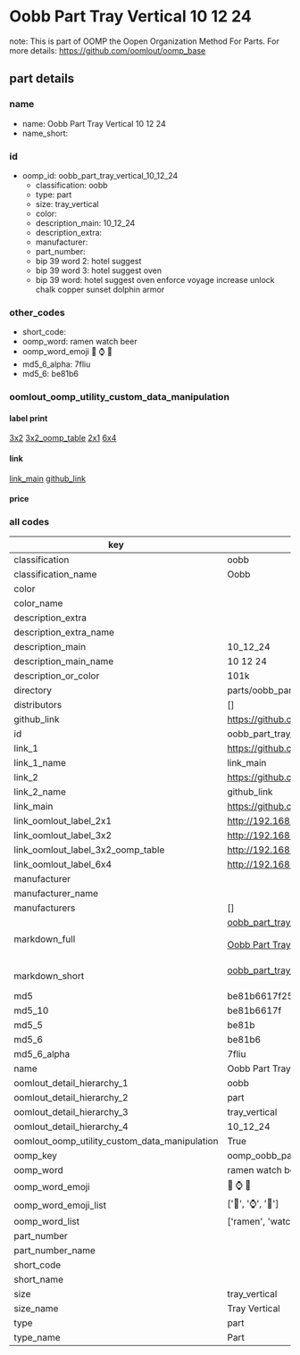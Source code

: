 # Oobb Part Tray Vertical 10 12 24  

note: This is part of OOMP the Oopen Organization Method For Parts. For more details: https://github.com/oomlout/oomp_base

##  part details





### name
* name: Oobb Part Tray Vertical 10 12 24
* name_short: 
### id
* oomp_id: oobb_part_tray_vertical_10_12_24
  * classification: oobb
  * type: part
  * size: tray_vertical
  * color: 
  * description_main: 10_12_24
  * description_extra: 
  * manufacturer: 
  * part_number: 
  * bip 39 word 2: hotel suggest
  * bip 39 word 3: hotel suggest oven
  * bip 39 word: hotel suggest oven enforce voyage increase unlock chalk copper sunset dolphin armor

### other_codes
* short_code: 
* oomp_word: ramen watch beer
* oomp_word_emoji :ramen: :watch: :beer:
* md5_6_alpha: 7fliu
* md5_6: be81b6






### oomlout_oomp_utility_custom_data_manipulation
#### label print
[3x2](http://192.168.1.245:1112/?label=oomp%207fliu)
[3x2_oomp_table](http://192.168.1.107:1112/?label=oomp%207fliu)
[2x1](http://192.168.1.242:1112/?label=oomp%207fliu)
[6x4](http://192.168.1.55:1112/?label=oomp%207fliu)    

#### link

[link_main](https://github.com/oomlout/oomlout_oomp_current_version_messy/tree/main/parts/oobb_part_tray_vertical_10_12_24) [github_link](https://github.com/oomlout/oomlout_oomp_part_src/tree/main/parts/oobb_part_tray_vertical_10_12_24)                             

#### price







### all codes 
| key | value |  
| --- | --- |  
| classification | oobb |  
| classification_name | Oobb |  
| color |  |  
| color_name |  |  
| description_extra |  |  
| description_extra_name |  |  
| description_main | 10_12_24 |  
| description_main_name | 10 12 24 |  
| description_or_color | 101k |  
| directory | parts/oobb_part_tray_vertical_10_12_24 |  
| distributors | [] |  
| github_link | https://github.com/oomlout/oomlout_oomp_part_src/tree/main/parts/oobb_part_tray_vertical_10_12_24 |  
| id | oobb_part_tray_vertical_10_12_24 |  
| link_1 | https://github.com/oomlout/oomlout_oomp_current_version_messy/tree/main/parts/oobb_part_tray_vertical_10_12_24 |  
| link_1_name | link_main |  
| link_2 | https://github.com/oomlout/oomlout_oomp_part_src/tree/main/parts/oobb_part_tray_vertical_10_12_24 |  
| link_2_name | github_link |  
| link_main | https://github.com/oomlout/oomlout_oomp_current_version_messy/tree/main/parts/oobb_part_tray_vertical_10_12_24 |  
| link_oomlout_label_2x1 | http://192.168.1.242:1112/?label=oomp%207fliu |  
| link_oomlout_label_3x2 | http://192.168.1.245:1112/?label=oomp%207fliu |  
| link_oomlout_label_3x2_oomp_table | http://192.168.1.107:1112/?label=oomp%207fliu |  
| link_oomlout_label_6x4 | http://192.168.1.55:1112/?label=oomp%207fliu |  
| manufacturer |  |  
| manufacturer_name |  |  
| manufacturers | [] |  
| markdown_full | [oobb_part_tray_vertical_10_12_24](https://github.com/oomlout/oomlout_oomp_current_version_messy/tree/main/parts/oobb_part_tray_vertical_10_12_24)<br>[](https://github.com/oomlout/oomlout_oomp_current_version_messy/tree/main/parts/oobb_part_tray_vertical_10_12_24)<br>[Oobb Part Tray Vertical 10 12 24](https://github.com/oomlout/oomlout_oomp_current_version_messy/tree/main/parts/oobb_part_tray_vertical_10_12_24)<br><br> |  
| markdown_short | [oobb_part_tray_vertical_10_12_24](https://github.com/oomlout/oomlout_oomp_current_version_messy/tree/main/parts/oobb_part_tray_vertical_10_12_24)<br><br> |  
| md5 | be81b6617f25fdc1cafb04a33bb63b71 |  
| md5_10 | be81b6617f |  
| md5_5 | be81b |  
| md5_6 | be81b6 |  
| md5_6_alpha | 7fliu |  
| name | Oobb Part Tray Vertical 10 12 24 |  
| oomlout_detail_hierarchy_1 | oobb |  
| oomlout_detail_hierarchy_2 | part |  
| oomlout_detail_hierarchy_3 | tray_vertical |  
| oomlout_detail_hierarchy_4 | 10_12_24 |  
| oomlout_oomp_utility_custom_data_manipulation | True |  
| oomp_key | oomp_oobb_part_tray_vertical_10_12_24 |  
| oomp_word | ramen watch beer |  
| oomp_word_emoji | :ramen: :watch: :beer: |  
| oomp_word_emoji_list | [':ramen:', ':watch:', ':beer:'] |  
| oomp_word_list | ['ramen', 'watch', 'beer'] |  
| part_number |  |  
| part_number_name |  |  
| short_code |  |  
| short_name |  |  
| size | tray_vertical |  
| size_name | Tray Vertical |  
| type | part |  
| type_name | Part |  
